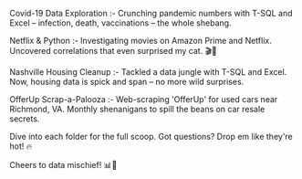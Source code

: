Covid-19 Data Exploration :- Crunching pandemic numbers with T-SQL and Excel – infection, death, vaccinations – the whole shebang.

Netflix & Python :- Investigating movies on Amazon Prime and Netflix. Uncovered correlations that even surprised my cat. 🎬🐾

Nashville Housing Cleanup :- Tackled a data jungle with T-SQL and Excel. Now, housing data is spick and span – no more wild surprises.

OfferUp Scrap-a-Palooza :- Web-scraping 'OfferUp' for used cars near Richmond, VA. Monthly shenanigans to spill the beans on car resale secrets.

Dive into each folder for the full scoop. Got questions? Drop em like they're hot! 🔥

Cheers to data mischief! 📊🎉
